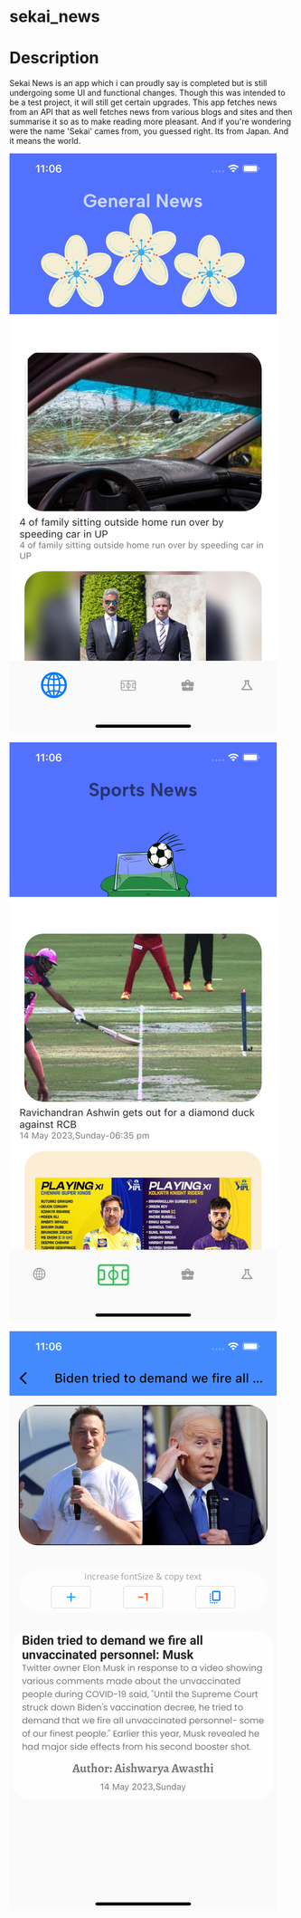 # sekai_news


# Description

Sekai News is an app which i can proudly say is completed but is still undergoing some UI and functional changes.
Though this was intended to be a test project, it will still get certain upgrades. This app fetches news from an API that as well fetches news from various blogs and sites and then summarise it so as to make reading more pleasant. 
And if you're wondering were the name 'Sekai' cames from, you guessed right. Its from Japan. And it means the world.

![alt text](https://github.com/squirelboy360/sekai_news/blob/main/assets/Simulator%20Screen%20Shot%20-%20iPhone%2014%20Plus%20-%202023-05-14%20at%2023.06.18.png?raw=true|width=200|height=500)

![alt text](https://github.com/squirelboy360/sekai_news/blob/main/assets/Simulator%20Screen%20Shot%20-%20iPhone%2014%20Plus%20-%202023-05-14%20at%2023.06.27.png?raw=true)

![alt text](https://github.com/squirelboy360/sekai_news/blob/main/assets/Simulator%20Screen%20Shot%20-%20iPhone%2014%20Plus%20-%202023-05-14%20at%2023.06.46.png?raw=true)

